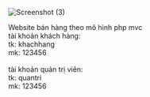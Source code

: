 ![Screenshot (3)](https://user-images.githubusercontent.com/83917711/153211763-1ab47edb-1820-4937-8d14-b89d6ef4307b.png)

Website bán hàng theo mô hình php mvc<br/>
tài khoản khách hàng:<br/>
tk: khachhang<br/>
mk: 123456<br/><br/>
tài khoản quản trị viên:<br/>
tk: quantri<br/>
mk: 123456
